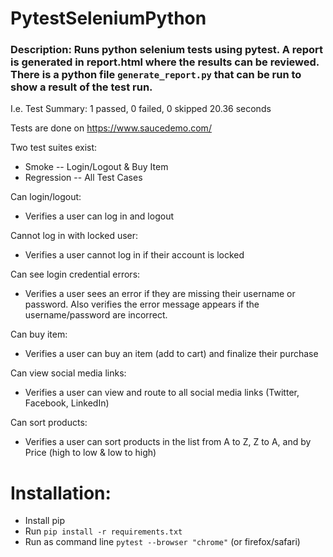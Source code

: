 # PytestSeleniumPython

### Description: Runs python selenium tests using pytest. A report is generated in report.html where the results can be reviewed. There is a python file `generate_report.py` that can be run to show a result of the test run.
I.e.
Test Summary:
1 passed, 0 failed, 0 skipped
20.36 seconds

Tests are done on https://www.saucedemo.com/

Two test suites exist:
  - Smoke
    -- Login/Logout & Buy Item
  - Regression
    -- All Test Cases

Can login/logout: 
  - Verifies a user can log in and logout
 
Cannot log in with locked user:
  - Verifies a user cannot log in if their account is locked
  
 Can see login credential errors:
  - Verifies a user sees an error if they are missing their username or password. Also verifies the error message appears if the username/password are incorrect.
  
 Can buy item:
  - Verifies a user can buy an item (add to cart) and finalize their purchase
 
 Can view social media links:
  - Verifies a user can view and route to all social media links (Twitter, Facebook, LinkedIn)
 
 Can sort products:
  - Verifies a user can sort products in the list from A to Z, Z to A, and by Price (high to low & low to high)

# **Installation:**
- Install pip
- Run `pip install -r requirements.txt`
- Run as command line `pytest --browser "chrome"` (or firefox/safari)

